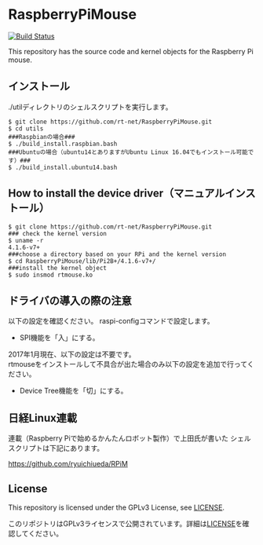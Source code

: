 # RaspberryPiMouse

[![Build Status](https://travis-ci.org/rt-net/RaspberryPiMouse.svg?branch=master)](https://travis-ci.org/rt-net/RaspberryPiMouse)

This repository has the source code and kernel objects
for the Raspberry Pi mouse.

## インストール

./utilディレクトリのシェルスクリプトを実行します。

```
$ git clone https://github.com/rt-net/RaspberryPiMouse.git
$ cd utils
###Raspbianの場合###
$ ./build_install.raspbian.bash
###Ubuntuの場合（ubuntu14とありますがUbuntu Linux 16.04でもインストール可能です）###
$ ./build_install.ubuntu14.bash
```


## How to install the device driver（マニュアルインストール）

```
$ git clone https://github.com/rt-net/RaspberryPiMouse.git
### check the kernel version
$ uname -r
4.1.6-v7+
###choose a directory based on your RPi and the kernel version
$ cd RaspberryPiMouse/lib/Pi2B+/4.1.6-v7+/
###install the kernel object
$ sudo insmod rtmouse.ko
```

## ドライバの導入の際の注意

以下の設定を確認ください。
raspi-configコマンドで設定します。

* SPI機能を「入」にする。

2017年1月現在、以下の設定は不要です。  
rtmouseをインストールして不具合が出た場合のみ以下の設定を追加で行ってください。

* Device Tree機能を「切」にする。

## 日経Linux連載

連載（Raspberry Piで始めるかんたんロボット製作）で上田氏が書いた
シェルスクリプトは下記にあります。

https://github.com/ryuichiueda/RPiM


## License

This repository is licensed under the GPLv3 License, see [LICENSE](./LICENSE).

このリポジトリはGPLv3ライセンスで公開されています。詳細は[LICENSE](./LICENSE)を確認してください。
